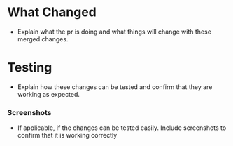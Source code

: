 # What Changed
- Explain what the pr is doing and what things will change with these merged changes.

# Testing
- Explain how these changes can be tested and confirm that they are working as expected.

### Screenshots
- If applicable, if the changes can be tested easily. Include screenshots to confirm that it is working correctly
